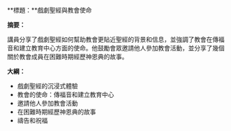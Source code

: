 **標題：**戲劇聖經與教會使命

**摘要：**

講員分享了戲劇聖經如何幫助教會更貼近聖經的背景和信息，並強調了教會在傳福音和建立教育中心方面的使命。他鼓勵會眾邀請他人參加教會活動，並分享了幾個關於教會成員在困難時期經歷神恩典的故事。

**大綱：**

* 戲劇聖經的沉浸式體驗
* 教會的使命：傳福音和建立教育中心
* 邀請他人參加教會活動
* 在困難時期經歷神恩典的故事
* 禱告和祝福